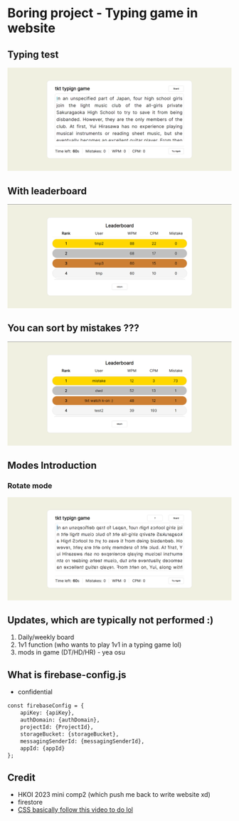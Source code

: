 # Boring project - Typing game in website # 

## Typing test ##
![game.png](src/game.png)

## With leaderboard ##
![board.png](src/board.png)

## You can sort by mistakes ??? ## 
![mistake.png](src/mistake.png)


## Modes Introduction ##
### Rotate mode ###
![rotate.png](src/rotate.png)


## Updates, which are typically not performed :) ##
1. Daily/weekly board
2. 1v1 function (who wants to play 1v1 in a typing game lol)
3. mods in game (DT/HD/HR) - yea osu

## What is firebase-config.js ##
- confidential
```
const firebaseConfig = {
    apiKey: {apiKey},
    authDomain: {authDomain},
    projectId: {ProjectId},
    storageBucket: {storageBucket},
    messagingSenderId: {messagingSenderId},
    appId: {appId}
};
``` 

## Credit ##
- HKOI 2023 mini comp2 (which push me back to write website xd)
- firestore
- [CSS basically follow this video to do lol](https://www.youtube.com/watch?v=Hg80AjDNnJk)